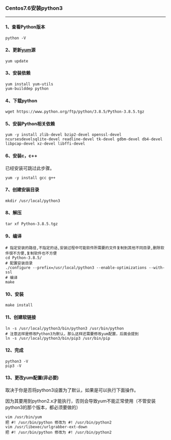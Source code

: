 ### Centos7.6安装python3

---

#### 1、查看Python版本

```shell
python -V
```

#### 2、更新[yum](https://so.csdn.net/so/search?q=yum&spm=1001.2101.3001.7020)源

```shell
yum update
```

#### 3、安装依赖

```shell
yum install yum-utils
yum-builddep python
```

#### 4、下载python

```shell
wget https://www.python.org/ftp/python/3.8.5/Python-3.8.5.tgz
```

#### 5、安装Python相关依赖

```shell
yum -y install zlib-devel bzip2-devel openssl-devel ncursesdevelsqlite-devel readline-devel tk-devel gdbm-devel db4-devel libpcap-devel xz-devel libffi-devel
```

#### 6、安装c，c++

已经安装可跳过此步骤。

```shell
yum -y install gcc g++
```

#### 7、创建安装目录

```shell
mkdir /usr/local/python3
```

#### 8、解压

```shell
tar xf Python-3.8.5.tgz
```

#### 9、编译

```shell
# 指定安装的路径,不指定的话,安装过程中可能软件所需要的文件复制到其他不同目录,删除软件很不方便,复制软件也不方便
cd Python-3.8.5/
# 配置安装目录
./configure --prefix=/usr/local/python3 --enable-optimizations --with-ssl
# 编译
make
```

#### 10、安装

```shell
make install
```

#### 11、创建软链接

```shell
ln -s /usr/local/python3/bin/python3 /usr/bin/python
# 注意这样是修改Python3为默认，那么这样还需要修改yum配置，后面会提到
ln -s /usr/local/python3/bin/pip3 /usr/bin/pip
```

#### 12、完成

```shell
python3 -V
pip3 -V
```

#### 13、更改yum配置(非必要)

取决于你是否将python3设置为了默认，如果是可以执行下面操作。

因为其要用到python2.x才能执行，否则会导致yum不能正常使用（不管安装 python3的那个版本，都必须要做的）

```shell
vim /usr/bin/yum 
把 #! /usr/bin/python 修改为 #! /usr/bin/python2
vim /usr/libexec/urlgrabber-ext-down 
把 #! /usr/bin/python 修改为 #! /usr/bin/python2
```

